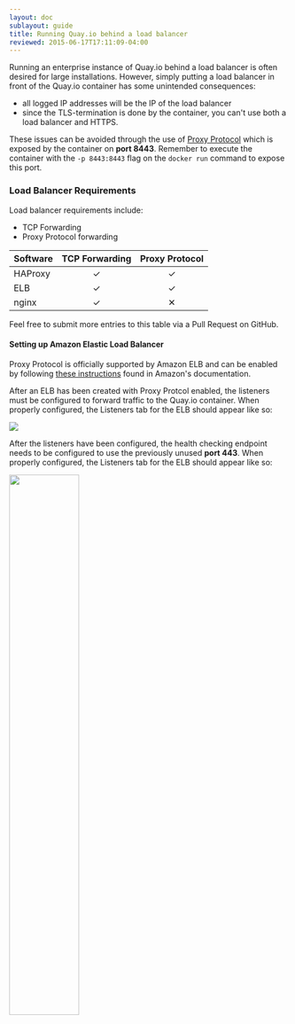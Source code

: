```yaml
---
layout: doc
sublayout: guide
title: Running Quay.io behind a load balancer
reviewed: 2015-06-17T17:11:09-04:00
---
```


Running an enterprise instance of Quay.io behind a load balancer is often desired for large installations.
However, simply putting a load balancer in front of the Quay.io container has some unintended consequences:

 * all logged IP addresses will be the IP of the load balancer
 * since the TLS-termination is done by the container, you can't use both a load balancer and HTTPS.

These issues can be avoided through the use of [Proxy Protocol](http://www.haproxy.org/download/1.5/doc/proxy-protocol.txt) which is exposed by the container on **port 8443**.
Remember to execute the container with the `-p 8443:8443` flag on the `docker run` command to expose this port.

### Load Balancer Requirements

Load balancer requirements include:

* TCP Forwarding
* Proxy Protocol forwarding

| Software | TCP Forwarding | Proxy Protocol |
| -------- | :------------: | :------------: |
| HAProxy  |        ✓       |       ✓        |
| ELB      |        ✓       |       ✓        |
| nginx    |        ✓       |       ✕        |

Feel free to submit more entries to this table via a Pull Request on GitHub.

#### Setting up Amazon Elastic Load Balancer

Proxy Protocol is officially supported by Amazon ELB and can be enabled by following [these instructions](https://docs.aws.amazon.com/ElasticLoadBalancing/latest/DeveloperGuide/enable-proxy-protocol.html) found in Amazon's documentation.

After an ELB has been created with Proxy Protcol enabled, the listeners must be configured to forward traffic to the Quay.io container.
When properly configured, the Listeners tab for the ELB should appear like so:

<div class="article-image">
  <a href="listeners.png"><img src="listeners.png"></a>
</div>

After the listeners have been configured, the health checking endpoint needs to be configured to use the previously unused **port 443**.
When properly configured, the Listeners tab for the ELB should appear like so:

<div class="article-image">
  <a href="healthcheck.png"><img src="healthcheck.png" style="width:50%;"></a>
</div>
